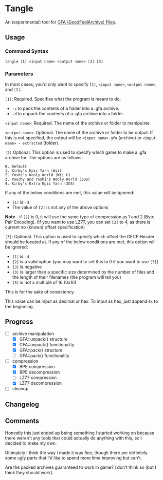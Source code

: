 # Tangle
An (experimental) tool for [GFA (GoodFeelArchive) Files](https://swiftshine.github.io/documentation/gfa.html).

## Usage
### Command Syntax
`tangle [1] <input name> <output name> [2] [3]`
### Parameters
In most cases, you'd only want to specify `[1]`, `<input name>`, `<output name>`, and `[2]`.


`[1]`: Required. Specifies what the program is meant to do.
* `-c` to pack the contents of a folder into a .gfa archive.
* `-d` to unpack the contents of a .gfa archive into a folder.

`<input name>`: Required. The name of the archive or folder to manipulate.

`<output name>`: Optional. The name of the archive or folder to be output. If this is not specified, the output will be `<input name>.gfa` (archive) or `<input name> - extracted` (folder).

`[2]` Optional. This option is used to specify which game to make a .gfa archive for. The options are as follows:

	0. Default
	1. Kirby's Epic Yarn (Wii)
	2. Yoshi's Wooly World (Wii U)
	3. Poochy and Yoshi's Wooly World (3DS)
	4. Kirby's Extra Epic Yarn (3DS)

If any of the below conditions are met, this value will be ignored:
* `[1]` is `-d`
* The value of `[2]` is not any of the above options

**Note** - if `[2]` is 0, it will use the same type of compression as 1 and 2 (Byte Pair Encoding). (If you want to use LZ77, you can set `[2]` to 4, as there is current no (known) offset specification)

`[3]`: Optional. This option is used to specify which offset the GFCP Header should be located at. If any of the below conditions are met, this option will be ignored:
* `[1]` is `-d`
* `[2]` is a valid option (you may want to set this to 0 if you want to use `[3]`)
* `[3]` is negative
* `[3]` is larger than a specific size determined by the number of files and the length of their filenames (the program will tell you)
* `[3]` is not a multiple of 16 (0x10)

This is for the sake of consistency.

This value can be input as decimal or hex. To input as hex, just append `0x` to the beginning.
## Progress
- [ ] archive manipulation
	- [X] GFA::unpack() structure
	- [X] GFA::unpack() functionality
	- [X] GFA::pack() structure
	- [ ] GFA::pack() functionality
- [ ] compression
	- [X] BPE compression
	- [X] BPE decompression
	- [ ] LZ77 compression
	- [X] LZ77 decompression
- [ ] cleanup
## Changelog

## Comments
Honestly this just ended up being something I started working on because there weren't any tools that could actually do anything with this, so I decided to make my own.

Ultimately I think the way I made it was fine, though there are definitely some ugly parts that I'd like to spend more time improving but can't.

Are the packed archives guaranteed to work in game? I don't think so (but I think they should work).